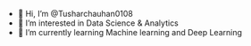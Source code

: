 - 👋 Hi, I’m @Tusharchauhan0108
- 👀 I’m interested in Data Science & Analytics
- 🌱 I’m currently learning Machine learning and Deep Learning

<!---
Tusharchauhan0108/Tusharchauhan0108 is a ✨ special ✨ repository because its `README.md` (this file) appears on your GitHub profile.
You can click the Preview link to take a look at your changes.
--->

